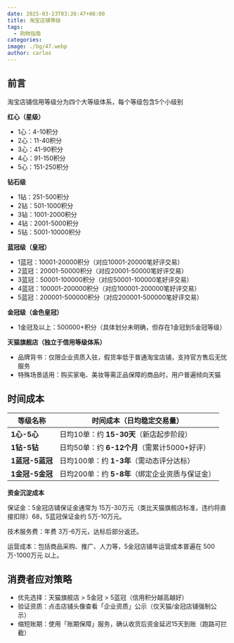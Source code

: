 ```yaml
---
date: 2025-03-23T03:26:47+08:00
title: 淘宝店铺等级
tags:
  - 购物指南
categories: 
image: ./bg/47.webp
author: carlos
---
```


## 前言

淘宝店铺信用等级分为四个大等级体系，每个等级包含5个小级别

**红心（星级）**

- ‌1心‌：4-10积分
- 2心‌：11-40积分
- ‌3心‌：41-90积分
- 4心‌：91-150积分
- ‌5心‌：151-250积分 

**钻石级**

- ‌1钻‌：251-500积分
- 2钻‌：501-1000积分
- 3钻‌：1001-2000积分
- ‌4钻‌：2001-5000积分
- ‌5钻‌：5001-10000积分

**蓝冠级（皇冠）**

- 1蓝冠‌：10001-20000积分（对应10001-20000笔好评交易）‌
- ‌2蓝冠‌：20001-50000积分（对应20001-50000笔好评交易）‌
- ‌3蓝冠‌：50001-100000积分（对应50001-100000笔好评交易）‌
- ‌4蓝冠‌：100001-200000积分（对应100001-200000笔好评交易）‌
- 5蓝冠‌：200001-500000积分（对应200001-500000笔好评交易）‌

**金冠级（金色皇冠）**

- 1金冠及以上‌：500000+积分（具体划分未明确，但存在1金冠到5金冠等级）‌

**天猫旗舰店‌（独立于信用等级体系）**

- ‌品牌背书‌：仅限企业资质入驻，假货率低于普通淘宝店铺，支持官方售后无忧服务‌
- 特殊场景适用‌：购买家电、美妆等需正品保障的商品时，用户普遍倾向天猫‌

## 时间成本

| 等级名称          | 时间成本（日均稳定交易量）                    |
| ------------- | -------------------------------- |
| **1心-5心**     | 日均10单：约 ‌**15-30天**‌（新店起步阶段）     |
| ‌**1钻-5钻**    | 日均50单：约 ‌**6-12个月**‌（需累计5000+好评） |
| ‌**1蓝冠-5蓝冠‌** | 日均100单：约 ‌**1-3年**‌（需动态评分达标）     |
| ‌**1金冠-5金冠**  | 日均200单：约 ‌**5-8年**‌（绑定企业资质与保证金）  |

**资金沉淀成本**

‌保证金‌：5金冠店铺保证金通常为 ‌15万-30万元‌（类比天猫旗舰店标准，违约将直接扣除）‌68，5蓝冠保证金约 ‌5万-10万元‌‌。‌

技术服务费‌：年费 ‌3万-6万元‌，达标后部分返还‌。

运营成本‌：包括商品采购、推广、人力等，5金冠店铺年运营成本普遍在 ‌500万-1000万元‌ 以上‌。

## 消费者应对策略

- 优先选择‌：天猫旗舰店 > 5金冠 > 5蓝冠（信用积分越高越好）
- ‌验证资质‌：点击店铺头像查看「企业资质」公示（仅天猫/金冠店铺强制公示）‌
- 缩短账期‌：使用「账期保障」服务，确认收货后资金延迟15天到账（跑路可拦截）‌
